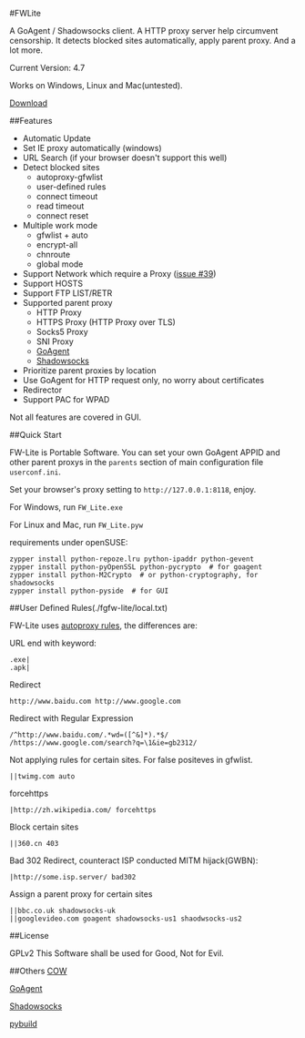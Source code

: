 #FWLite

A GoAgent / Shadowsocks client. A HTTP proxy server help circumvent censorship. It detects blocked sites automatically, apply parent proxy. And a lot more.

Current Version: 4.7

Works on Windows, Linux and Mac(untested).

[Download](http://fwlite.tk/fwlite.zip)

##Features

- Automatic Update
- Set IE proxy automatically (windows)
- URL Search (if your browser doesn't support this well)
- Detect blocked sites
  - autoproxy-gfwlist
  - user-defined rules
  - connect timeout
  - read timeout
  - connect reset
- Multiple work mode
  - gfwlist + auto
  - encrypt-all
  - chnroute
  - global mode
- Support Network which require a Proxy ([issue #39](https://github.com/v3aqb/fwlite/issues/39))
- Support HOSTS
- Support FTP LIST/RETR
- Supported parent proxy
  - HTTP Proxy
  - HTTPS Proxy (HTTP Proxy over TLS)
  - Socks5 Proxy
  - SNI Proxy
  - [GoAgent]
  - [Shadowsocks]
- Prioritize parent proxies by location
- Use GoAgent for HTTP request only, no worry about certificates
- Redirector
- Support PAC for WPAD

Not all features are covered in GUI.

##Quick Start

FW-Lite is Portable Software. You can set your own GoAgent APPID and other parent proxys in the `parents` section of main configuration file `userconf.ini`.

Set your browser's proxy setting to `http://127.0.0.1:8118`, enjoy.

For Windows, run `FW_Lite.exe`

For Linux and Mac, run `FW_Lite.pyw`

requirements under openSUSE:

    zypper install python-repoze.lru python-ipaddr python-gevent
    zypper install python-pyOpenSSL python-pycrypto  # for goagent
    zypper install python-M2Crypto  # or python-cryptography, for shadowsocks
    zypper install python-pyside  # for GUI

##User Defined Rules(./fgfw-lite/local.txt)

FW-Lite uses [autoproxy rules](http://mydf.github.io/blog/autoproxy/), the differences are:

URL end with keyword:

    .exe|
    .apk|

Redirect

    http://www.baidu.com http://www.google.com

Redirect with Regular Expression

    /^http://www.baidu.com/.*wd=([^&]*).*$/ /https://www.google.com/search?q=\1&ie=gb2312/

Not applying rules for certain sites. For false positeves in gfwlist.

    ||twimg.com auto

forcehttps

    |http://zh.wikipedia.com/ forcehttps

Block certain sites

    ||360.cn 403

Bad 302 Redirect, counteract ISP conducted MITM hijack(GWBN):

    |http://some.isp.server/ bad302

Assign a parent proxy for certain sites

    ||bbc.co.uk shadowsocks-uk
    ||googlevideo.com goagent shadowsocks-us1 shaodwsocks-us2

##License

GPLv2
This Software shall be used for Good, Not for Evil.

##Others
[COW]

[GoAgent]

[Shadowsocks]

[pybuild]

[COW]:https://github.com/cyfdecyf/cow
[GoAgent]:https://github.com/goagent/goagent
[Shadowsocks]:https://github.com/clowwindy/shadowsocks
[pybuild]:https://github.com/goagent/pybuild
